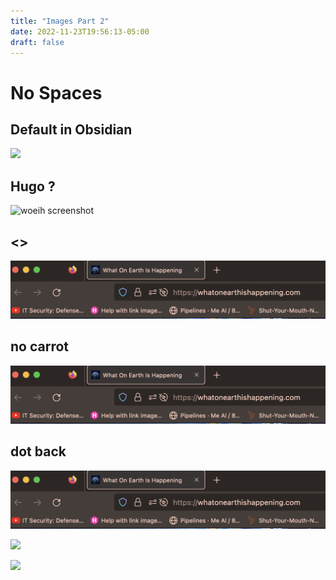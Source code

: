 ```yaml
---
title: "Images Part 2"
date: 2022-11-23T19:56:13-05:00
draft: false
---
```


# No Spaces 


## Default in Obsidian
![](woeih.png)


## Hugo ?
![woeih screenshot](/woeih.png)


## <>
![my image](</Attachments/woeih.png>)



##  no carrot


![my image](/Attachments/woeih.png)


## dot back

![something goes here](<../../Attachments/woeih.png>)


![](Pasted%20image%2020221206203907.png)

![](/Attachments/Pasted%20image%2020221206203912.png)